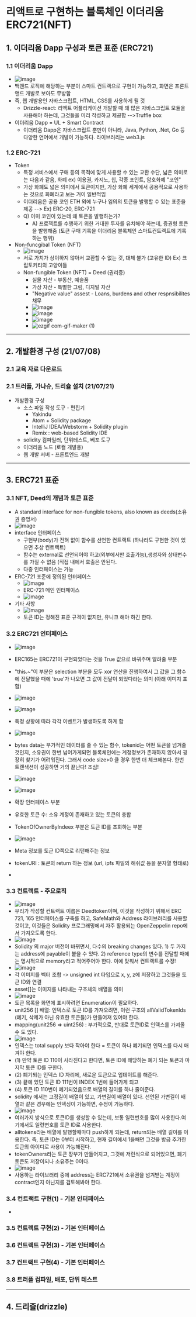 # 리액트로 구현하는 블록체인 이더리움 ERC721(NFT)


## 1. 이더리움 Dapp 구성과 토큰 표준 (ERC721)

### 1.1 이더리움 Dapp
   - ![image](https://user-images.githubusercontent.com/58179041/124739207-9e3d5a80-df54-11eb-8d11-7ec616316c7e.png)
   - 백앤드 로직에 해당하는 부분이 스마트 컨트랙으로 구현이 가능하고, 화면은 프론트 앤드 개발로 보아도 무방함
   - 즉, 웹 개발용인 자바스크립트, HTML, CSS를 사용하게 될 것
       - Drizzle-react: 리액트 어플리케이션 개발할 때 꽤 많은 자바스크립트 모듈을 사용해야 하는데, 그것들을 미리 작성하고 제공함 -->Truffle box
   - 이더리움 Dapp = UL + Smart Contract
       - 이더리움 Dapp은 자바스크립트 뿐만이 아니라, Java, Python, .Net, Go 등 다양한 언어에서 개발이 가능하다. 라이브러리는 web3.js

### 1.2 ERC-721
   - Token
      - 특정 서비스에서 구매 등의 목적에 맞게 사용할 수 있는 교환 수단, 넓은 의미로는 다음과 같음, 화폐 ex) 이용권, 카지노, 칩, 각종 포인트, 암호화폐 "코인"
      - 가상 화폐도 넓은 의미에서 토큰이지만, 가상 화폐 세계에서 공용적으로 사용하는 것으로 화폐라고 보는 거이 일반적임
      - 이더리움은 공용 코인 ETH 외에 누구나 임의의 토큰을 발행할 수 있는 표준을 제공 --> Ex) ERC-20, ERC-721
      - Q) 이미 코인이 있는데 왜 토큰을 발행하는가?
         - A) 프로젝트를 수행하기 위한 거대한 투자를 유치해야 하는데, 증권형 토큰을 발행해줌 (토큰 구매 기록을 이더리움 블록체인 스마트컨트랙트에 기록하는 행위) 
   - Non-funcgibal Token (NFT)
      - ![image](https://user-images.githubusercontent.com/58179041/124741624-de054180-df56-11eb-815a-664552ceeb6f.png)
      - 서로 가치가 상이하지 않아서 교환할 수 없는 것, 대체 불가 (고유한 ID) Ex) 크립토키티의 고양이들
      - Non-fungible Token (NFT) = Deed (권리증)
         - 실물 자산 - 부동산, 예술품
         - 가상 자산 - 특별한 그림, 디지털 자산
         - "Negative value" assest - Loans, burdens and other respnsibilites 채무
         - ![image](https://user-images.githubusercontent.com/58179041/124742089-5a982000-df57-11eb-892d-6d1e2b7312c3.png)
         - ![image](https://user-images.githubusercontent.com/58179041/124742233-78fe1b80-df57-11eb-9133-f273d6dca605.png)
         - ![image](https://user-images.githubusercontent.com/58179041/124742276-81eeed00-df57-11eb-96fd-f7616be79755.png)
         - ![ezgif com-gif-maker (1)](https://user-images.githubusercontent.com/58179041/124754635-6854a200-df65-11eb-951b-bef361d5a008.gif)
---

## 2. 개발환경 구성 (21/07/08)

### 2.1 교육 자료 다운로드
   
### 2.1 트러플, 가나슈, 드리슐 설치 (21/07/21)
   - 개발환경 구성
      - 소스 파일 작성 도구 - 편집기
         - Yakindu
         - Atom + Solidity package
         - IntelliJ IDEA/Webstorm + Solidity plugin
         - Remix : web-based Solidity IDE  
      - solidity 컴파일러, 단위테스트, 베포 도구
      - 이더리움 노드 (로컬 개발용)
      - 웹 개발 서버 - 프론트엔드 개발

---
## 3. ERC721 표준

### 3.1 NFT, Deed의 개념과 토큰 표준

   - A standard interface for non-fungible tokens, also known as deeds(소유권 증명서)
   - ![image](https://user-images.githubusercontent.com/58179041/130433796-6cfa7268-d493-43c0-a279-d08a07c516b0.png)
   - interface 인터페이스
      - 구현부(body)가 전혀 없이 함수를 선언한 컨트랙트 (하나라도 구현한 것이 있으면 추상 컨트랙트)
      - 함수는 external로 선언되어야 하고(외부에서만 호출가능),생성자와 상태변수를 가질 수 없음 (직접 내에서 호출은 안된다.
      - 다중 인터페이스는 가능
   - ERC-721 표준에 정의된 인터페이스
      - ![image](https://user-images.githubusercontent.com/58179041/130434202-6b66c9f9-7c71-43da-a8c5-2ea5281aa968.png)
      - ERC-721 메인 인터페이스
      - ![image](https://user-images.githubusercontent.com/58179041/130434271-fa5c240c-17a0-47f4-b86f-48fdb58fb1c2.png)
   - 기타 사항
      - ![image](https://user-images.githubusercontent.com/58179041/130434476-35f57995-1e8a-429d-894d-bd24ad84e14e.png)
      - 토큰 ID는 정해진 표준 규격이 없지만, 유니크 해야 하긴 한다.

### 3.2 ERC721 인터페이스

   - ![image](https://user-images.githubusercontent.com/58179041/130436048-d450e1eb-bd24-4513-acc9-8e9f4a1cae0d.png)
   - ERC165는 ERC721이 구현되었다는 것을 True 값으로 바꿔주며 알려줄 부분
   - "this.~"이 부분은 selection 부분을 모두 xor 연산을 진행하여서 그 값을 그 함수에 전달했을 때에 'true'가 나오면 그 값이 전달이 되었다라는 의미 (아래 이미지 포함)
   - ![image](https://user-images.githubusercontent.com/58179041/130436365-baa4262c-2e9e-4a0d-8d81-aac0d00fc410.png)
   
   - ![image](https://user-images.githubusercontent.com/58179041/130436497-ac5857eb-fcd8-4b70-913b-005b1cf6175a.png)
   - 특정 상황에 따라 각각 이벤트가 발생하도록 하게 함
   - ![image](https://user-images.githubusercontent.com/58179041/130436713-7a3d1821-9054-40ba-8f55-16ea079617c1.png)
   - bytes data는 부가적인 데이터를 줄 수 있는 함수, tokenid는 어떤 토큰을 넘겨줄 것인지, 소유권이 한번 넘어가게되면 블록체인에는 계정정보가 존재하지 않아서 굉장히 찾기가 어려워진다. 그래서 code size>0 클 경우 한번 더 체크해본다. 한번 트랜색션이 성공하면 거의 끝난다! 조심!
   - ![image](https://user-images.githubusercontent.com/58179041/130437666-bf80390a-74ee-4f6d-a7e5-cfee64001031.png)
   - ![image](https://user-images.githubusercontent.com/58179041/130437899-67b572e7-fd3a-49f5-91de-a8b0c9e2eb53.png)
   - 확장 인터페이스 부분
   - 유효한 토큰 수: 소유 계정이 존재하고 있는 토큰의 총합
   - TokenOfOwnerByIndeex 부분은 토큰 ID를 조회하는 부분
   - ![image](https://user-images.githubusercontent.com/48021223/136767338-5a9c74be-44f1-43f1-9c1c-49a5b788c350.png)
   - Meta 정보를 토근 ID쪽으로 리턴해주는 정보
   - tokenURI : 토큰의 return 하는 정보 (url, ipfs 파일의 해쉬값 등을 문자열 형태로)
   - 

### 3.3 컨트랙트 - 주요로직

   - ![image](https://user-images.githubusercontent.com/48021223/136767895-eb34118f-65b6-4509-ab81-7acfe2cf6c94.png)
   - 우리가 작성할 컨트랙트 이름은 Deedtoken이며, 이것을 작성하기 위해서 ERC 721, 165 인터페이스를 구축를 하고, SafeMath와 Address 라이브러리를 사용할 것이고, 이것들은 Solidity 프로그래밍에서 자주 활용되는 OpenZeppelin repo에서 가져오도록 한다.
   - ![image](https://user-images.githubusercontent.com/48021223/136768200-56f840db-96df-4a0b-bb4c-87011261d2e2.png)
   - Solidity 의 major 버전이 바뀌면서, 다수의 breaking changes 있다. 1) 두 가지는 address에 payable이 붙을 수 있다. 2) reference type의 변수를 전달할 때에는 명시적으로 memory라고 적어주어야 한다. 이에 맞춰서 컨트랙트를 수정!
   - ![image](https://user-images.githubusercontent.com/48021223/136768480-9fa2d42e-9e75-4cd1-ae2e-1700764fb4af.png)
   - 각 이미지를 벡터 조합 -> unsigned int 타입으로 x, y, z에 저장하고 그것들을 토큰 ID와 연결
   - asset[]는 이미지를 나타내는 구조체의 배열을 의미
   - ![image](https://user-images.githubusercontent.com/58179041/136769061-86f89e8e-f97e-4a64-8afb-4d2143084d94.png)
   - 토큰 목록을 화면에 표시하려면 Enumeration이 필요하다. 
   - unit256 [] 배열: 인덱스로 토큰 ID를 가져오려면, 이런 구조의 allValidTokenIds (폐기, 삭제가 아닌 유효한 토큰들)가 만들어져 있어야 한다. 
   - mapping(unit256 => uint256) : 부가적으로, 반대로 토큰ID로 인덱스를 가져올 수 도 있다. 
   - ![image](https://user-images.githubusercontent.com/58179041/136807354-f01baca0-315f-449b-8a29-1b8afd9d6c85.png)
   - 인덱스는 total supply 보다 작아야 한다 = 토큰이 하나 폐기되면 인덱스를 다시 매겨야 한다.
   - (1) 만약 토큰 ID 110이 사라진다고 한다면, 토큰 ID에 해당하는 폐기 되는 토큰과 마지막 토큰 ID를 구한다. 
   - (2) 폐기되는 인덱스 ID 자리에, 새로운 토큰으로 업데이트를 해준다.
   - (3) 끝에 있던 토큰 ID 111번이 INDEX 1번에 들어가게 되고
   - (4) 토큰 ID 110번이 폐기되었음으로 배열의 길이를 하나 줄여준다.
   - solidity 에서는 고정길이 배열이 있고, 가변길이 배열이 있다. 선언된 가변길이 배열과 같은 경우에는 인덱싱이 가능하면, 수정이 가능하다.
   - ![image](https://user-images.githubusercontent.com/58179041/137618460-383a43ed-dd59-421b-8f21-fe19125e92b4.png)
   - 여러가지 방식으로 토큰ID를 생성할 수 있는데, 보통 일련번호를 많이 사용한다.여기에서도 일련변호를 토큰 ID로 사용한다. 
   - alltokens라는 배열에 발행할때마다 push하게 되는데, return되는 배열 길이를 이용한다. 즉, 토큰 ID는 0부터 시작하고, 현재 길이에서 1을빼면 그것을 방금 추가한 토큰의 아이디로 사용이 가능해진다.
   - tokenOwners라는 토큰 장부가 만들어지고, 그것에 저런식으로 되어있으면, 폐기 토큰도 저장이되나 소유주는 0이다.
   - ![image](https://user-images.githubusercontent.com/58179041/137618603-3958e8ac-e22b-47ff-8f59-0847ad9c31a7.png)
   - 사용하는 라이브러리 중에 address는 ERC721에서 소유권을 넘겨받는 계정이 contract인지 아닌지를 검토해봐야 한다.


### 3.4 컨트랙트 구현(1) - 기본 인터페이스
   - 
### 3.5 컨트랙트 구현(2) - 기본 인터페이스
### 3.6 컨트랙트 구현(3) - 기본 인터페이스
### 3.7 컨트랙트 구현(4) - 기본 인터페이스
### 3.8 트러플 컴파일, 배포, 단위 테스트


---
## 4. 드리즐(drizzle)
